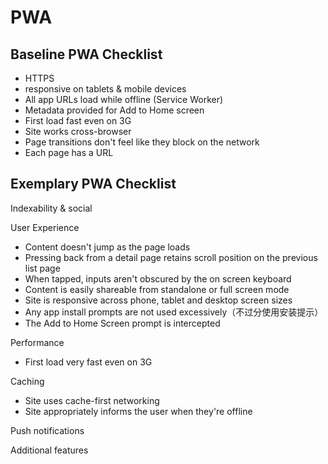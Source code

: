 # PWA

## Baseline PWA Checklist

* HTTPS
* responsive on tablets & mobile devices
* All app URLs load while offline (Service Worker)
* Metadata provided for Add to Home screen
* First load fast even on 3G
* Site works cross-browser
* Page transitions don't feel like they block on the network
* Each page has a URL

## Exemplary PWA Checklist

Indexability & social


User Experience

* Content doesn't jump as the page loads
* Pressing back from a detail page retains scroll position on the previous list page
* When tapped, inputs aren't obscured by the on screen keyboard
* Content is easily shareable from standalone or full screen mode
* Site is responsive across phone, tablet and desktop screen sizes
* Any app install prompts are not used excessively（不过分使用安装提示）
* The Add to Home Screen prompt is intercepted

Performance

* First load very fast even on 3G

Caching

* Site uses cache-first networking
* Site appropriately informs the user when they're offline

Push notifications

Additional features